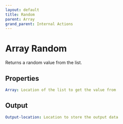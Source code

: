 ```yaml
---
layout: default
title: Random
parent: Array
grand_parent: Internal Actions
---
```

# Array Random
Returns a random value from the list.

## Properties
```yaml
Array: Location of the list to get the value from
```

## Output
```yaml
Output-location: Location to store the output data
```
